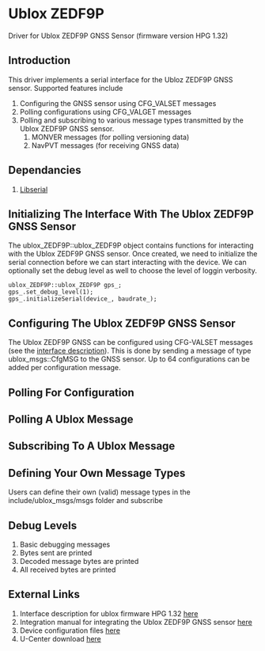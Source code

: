 # Ublox ZEDF9P
Driver for Ublox ZEDF9P GNSS Sensor (firmware version HPG 1.32)

## Introduction

This driver implements a serial interface for the Ubloz ZEDF9P GNSS sensor. Supported features include
1. Configuring the GNSS sensor using CFG_VALSET messages 
2. Polling configurations using CFG_VALGET messages
3. Polling and subscribing to various message types transmitted by the Ublox ZEDF9P GNSS sensor. 
    1. MONVER messages (for polling versioning data)
    2. NavPVT messages (for receiving GNSS data)

## Dependancies
1. [Libserial](https://github.com/crayzeewulf/libserial)

## Initializing The Interface With The Ublox ZEDF9P GNSS Sensor

The ublox_ZEDF9P::ublox_ZEDF9P object contains functions for interacting with the Ublox ZEDF9P GNSS sensor. Once created, we need to initialize the serial connection before we can start interacting with the device. We can optionally set the debug level as well to choose the level of loggin verbosity. 

```
ublox_ZEDF9P::ublox_ZEDF9P gps_;
gps_.set_debug_level(1);
gps_.initializeSerial(device_, baudrate_);
```

## Configuring The Ublox ZEDF9P GNSS Sensor

The Ublox ZEDF9P GNSS can be configured using CFG-VALSET messages (see the [interface description](https://content.u-blox.com/sites/default/files/documents/u-blox-F9-HPG-1.32_InterfaceDescription_UBX-22008968.pdf)). This is done by sending a message of type ublox_msgs::CfgMSG to the GNSS sensor. Up to 64 configurations can be added per configuration message.

## Polling For Configuration

## Polling A Ublox Message

## Subscribing To A Ublox Message

## Defining Your Own Message Types

Users can define their own (valid) message types in the include/ublox_msgs/msgs folder and subscribe 

## Debug Levels
1. Basic debugging messages
2. Bytes sent are printed
3. Decoded message bytes are printed
4. All received bytes are printed

## External Links
1. Interface description for ublox firmware HPG 1.32 [here](https://content.u-blox.com/sites/default/files/documents/u-blox-F9-HPG-1.32_InterfaceDescription_UBX-22008968.pdf)
2. Integration manual for integrating the Ublox ZEDF9P GNSS sensor [here](https://content.u-blox.com/sites/default/files/ZED-F9P_IntegrationManual_UBX-18010802.pdf)
3. Device configuration files [here](https://www.ardusimple.com/configuration-files/)
4. U-Center download [here](https://www.u-blox.com/en/product/u-center)